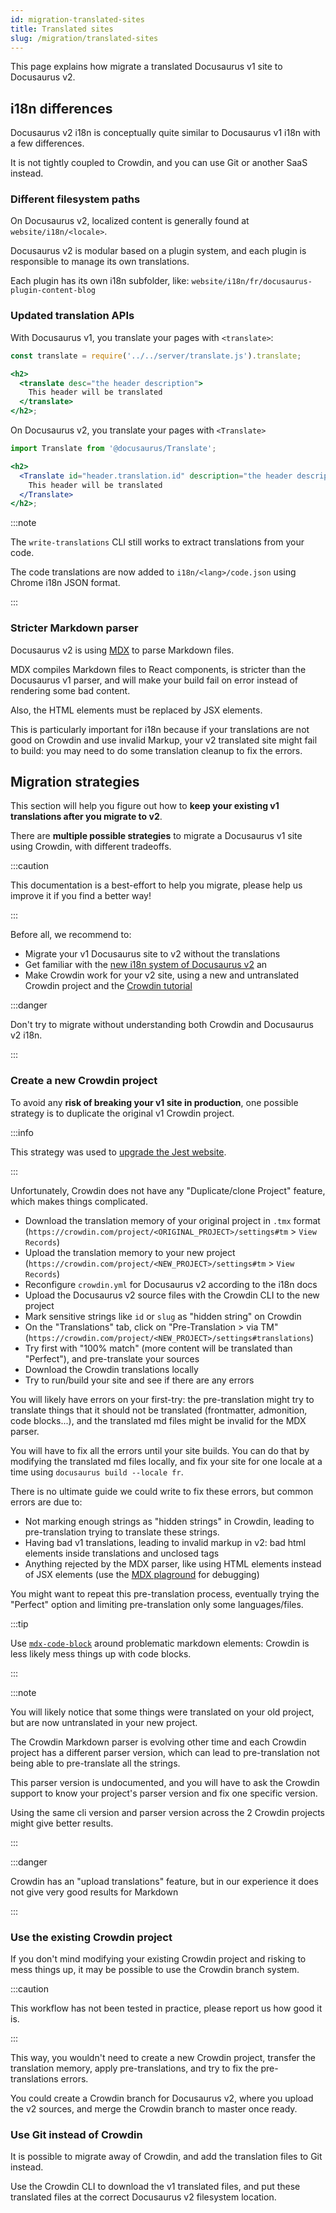 ```yaml
---
id: migration-translated-sites
title: Translated sites
slug: /migration/translated-sites
---
```


This page explains how migrate a translated Docusaurus v1 site to Docusaurus v2.

## i18n differences

Docusaurus v2 i18n is conceptually quite similar to Docusaurus v1 i18n with a few differences.

It is not tightly coupled to Crowdin, and you can use Git or another SaaS instead.

### Different filesystem paths

On Docusaurus v2, localized content is generally found at `website/i18n/<locale>`.

Docusaurus v2 is modular based on a plugin system, and each plugin is responsible to manage its own translations.

Each plugin has its own i18n subfolder, like: `website/i18n/fr/docusaurus-plugin-content-blog`

### Updated translation APIs

With Docusaurus v1, you translate your pages with `<translate>`:

```jsx
const translate = require('../../server/translate.js').translate;

<h2>
  <translate desc="the header description">
    This header will be translated
  </translate>
</h2>;
```

On Docusaurus v2, you translate your pages with `<Translate>`

```jsx
import Translate from '@docusaurus/Translate';

<h2>
  <Translate id="header.translation.id" description="the header description">
    This header will be translated
  </Translate>
</h2>;
```

:::note

The `write-translations` CLI still works to extract translations from your code.

The code translations are now added to `i18n/<lang>/code.json` using Chrome i18n JSON format.

:::

### Stricter Markdown parser

Docusaurus v2 is using [MDX](https://mdxjs.com/) to parse Markdown files.

MDX compiles Markdown files to React components, is stricter than the Docusaurus v1 parser, and will make your build fail on error instead of rendering some bad content.

Also, the HTML elements must be replaced by JSX elements.

This is particularly important for i18n because if your translations are not good on Crowdin and use invalid Markup, your v2 translated site might fail to build: you may need to do some translation cleanup to fix the errors.

## Migration strategies

This section will help you figure out how to **keep your existing v1 translations after you migrate to v2**.

There are **multiple possible strategies** to migrate a Docusaurus v1 site using Crowdin, with different tradeoffs.

:::caution

This documentation is a best-effort to help you migrate, please help us improve it if you find a better way!

:::

Before all, we recommend to:

- Migrate your v1 Docusaurus site to v2 without the translations
- Get familiar with the [new i18n system of Docusaurus v2](../i18n/i18n-introduction.md) an
- Make Crowdin work for your v2 site, using a new and untranslated Crowdin project and the [Crowdin tutorial](../i18n/i18n-crowdin.mdx)

:::danger

Don't try to migrate without understanding both Crowdin and Docusaurus v2 i18n.

:::

### Create a new Crowdin project

To avoid any **risk of breaking your v1 site in production**, one possible strategy is to duplicate the original v1 Crowdin project.

:::info

This strategy was used to [upgrade the Jest website](https://jestjs.io/blog/2021/03/09/jest-website-upgrade).

:::

Unfortunately, Crowdin does not have any "Duplicate/clone Project" feature, which makes things complicated.

- Download the translation memory of your original project in `.tmx` format (`https://crowdin.com/project/<ORIGINAL_PROJECT>/settings#tm` > `View Records`)
- Upload the translation memory to your new project (`https://crowdin.com/project/<NEW_PROJECT>/settings#tm` > `View Records`)
- Reconfigure `crowdin.yml` for Docusaurus v2 according to the i18n docs
- Upload the Docusaurus v2 source files with the Crowdin CLI to the new project
- Mark sensitive strings like `id` or `slug` as "hidden string" on Crowdin
- On the "Translations" tab, click on "Pre-Translation > via TM" (`https://crowdin.com/project/<NEW_PROJECT>/settings#translations`)
- Try first with "100% match" (more content will be translated than "Perfect"), and pre-translate your sources
- Download the Crowdin translations locally
- Try to run/build your site and see if there are any errors

You will likely have errors on your first-try: the pre-translation might try to translate things that it should not be translated (frontmatter, admonition, code blocks...), and the translated md files might be invalid for the MDX parser.

You will have to fix all the errors until your site builds. You can do that by modifying the translated md files locally, and fix your site for one locale at a time using `docusaurus build --locale fr`.

There is no ultimate guide we could write to fix these errors, but common errors are due to:

- Not marking enough strings as "hidden strings" in Crowdin, leading to pre-translation trying to translate these strings.
- Having bad v1 translations, leading to invalid markup in v2: bad html elements inside translations and unclosed tags
- Anything rejected by the MDX parser, like using HTML elements instead of JSX elements (use the [MDX plaground](https://mdxjs.com/playground/) for debugging)

You might want to repeat this pre-translation process, eventually trying the "Perfect" option and limiting pre-translation only some languages/files.

:::tip

Use [`mdx-code-block`](../i18n/i18n-crowdin.mdx#mdx-solutions) around problematic markdown elements: Crowdin is less likely mess things up with code blocks.

:::

:::note

You will likely notice that some things were translated on your old project, but are now untranslated in your new project.

The Crowdin Markdown parser is evolving other time and each Crowdin project has a different parser version, which can lead to pre-translation not being able to pre-translate all the strings.

This parser version is undocumented, and you will have to ask the Crowdin support to know your project's parser version and fix one specific version.

Using the same cli version and parser version across the 2 Crowdin projects might give better results.

:::

:::danger

Crowdin has an "upload translations" feature, but in our experience it does not give very good results for Markdown

:::

### Use the existing Crowdin project

If you don't mind modifying your existing Crowdin project and risking to mess things up, it may be possible to use the Crowdin branch system.

:::caution

This workflow has not been tested in practice, please report us how good it is.

:::

This way, you wouldn't need to create a new Crowdin project, transfer the translation memory, apply pre-translations, and try to fix the pre-translations errors.

You could create a Crowdin branch for Docusaurus v2, where you upload the v2 sources, and merge the Crowdin branch to master once ready.

### Use Git instead of Crowdin

It is possible to migrate away of Crowdin, and add the translation files to Git instead.

Use the Crowdin CLI to download the v1 translated files, and put these translated files at the correct Docusaurus v2 filesystem location.
